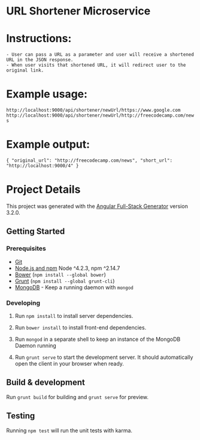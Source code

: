 # URL Shortener Microservice

# Instructions:
	- User can pass a URL as a parameter and user will receive a shortened URL in the JSON response.
	- When user visits that shortened URL, it will redirect user to the original link.

# Example usage:
`http://localhost:9000/api/shortener/newUrl/https://www.google.com`
`http://localhost:9000/api/shortener/newUrl/http://freecodecamp.com/news`

# Example output:
`{ "original_url": "http://freecodecamp.com/news", "short_url": "http://localhost:9000/4" }`

# Project Details

This project was generated with the [Angular Full-Stack Generator](https://github.com/DaftMonk/generator-angular-fullstack) version 3.2.0.

## Getting Started

### Prerequisites

- [Git](https://git-scm.com/)
- [Node.js and npm](nodejs.org) Node ^4.2.3, npm ^2.14.7
- [Bower](bower.io) (`npm install --global bower`)
- [Grunt](http://gruntjs.com/) (`npm install --global grunt-cli`)
- [MongoDB](https://www.mongodb.org/) - Keep a running daemon with `mongod`

### Developing

1. Run `npm install` to install server dependencies.

2. Run `bower install` to install front-end dependencies.

3. Run `mongod` in a separate shell to keep an instance of the MongoDB Daemon running

4. Run `grunt serve` to start the development server. It should automatically open the client in your browser when ready.

## Build & development

Run `grunt build` for building and `grunt serve` for preview.

## Testing

Running `npm test` will run the unit tests with karma.

